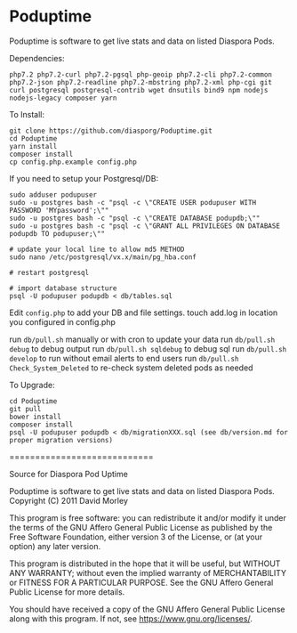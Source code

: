 # Poduptime

Poduptime is software to get live stats and data on listed Diaspora Pods.

Dependencies:
```
php7.2 php7.2-curl php7.2-pgsql php-geoip php7.2-cli php7.2-common php7.2-json php7.2-readline php7.2-mbstring php7.2-xml php-cgi git curl postgresql postgresql-contrib wget dnsutils bind9 npm nodejs nodejs-legacy composer yarn
```

To Install:
```
git clone https://github.com/diasporg/Poduptime.git
cd Poduptime
yarn install
composer install
cp config.php.example config.php
```

If you need to setup your Postgresql/DB:
```
sudo adduser podupuser
sudo -u postgres bash -c "psql -c \"CREATE USER podupuser WITH PASSWORD 'MYpassword';\""
sudo -u postgres bash -c "psql -c \"CREATE DATABASE podupdb;\""
sudo -u postgres bash -c "psql -c \"GRANT ALL PRIVILEGES ON DATABASE podupdb TO podupuser;\""

# update your local line to allow md5 METHOD
sudo nano /etc/postgresql/vx.x/main/pg_hba.conf

# restart postgresql

# import database structure
psql -U podupuser podupdb < db/tables.sql
```

Edit `config.php` to add your DB and file settings.
touch add.log in location you configured in config.php

run `db/pull.sh` manually or with cron to update your data
run `db/pull.sh debug` to debug output
run `db/pull.sh sqldebug` to debug sql
run `db/pull.sh develop` to run without email alerts to end users
run `db/pull.sh Check_System_Deleted` to re-check system deleted pods as needed

To Upgrade:
```
cd Poduptime
git pull
bower install
composer install
psql -U podupuser podupdb < db/migrationXXX.sql (see db/version.md for proper migration versions)
```

============================

Source for Diaspora Pod Uptime

  Poduptime is software to get live stats and data on listed Diaspora Pods.
  Copyright (C) 2011 David Morley

  This program is free software: you can redistribute it and/or modify
  it under the terms of the GNU Affero General Public License as
  published by the Free Software Foundation, either version 3 of the
  License, or (at your option) any later version.

  This program is distributed in the hope that it will be useful,
  but WITHOUT ANY WARRANTY; without even the implied warranty of
  MERCHANTABILITY or FITNESS FOR A PARTICULAR PURPOSE.  See the
  GNU Affero General Public License for more details.

  You should have received a copy of the GNU Affero General Public License
  along with this program.  If not, see <https://www.gnu.org/licenses/>.
